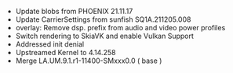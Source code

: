 - Update blobs from PHOENIX 21.11.17
- Update CarrierSettings from sunfish SQ1A.211205.008
- overlay: Remove dsp. prefix from audio and video power profiles
- Switch rendering to SkiaVK and enable Vulkan Support
- Addressed init denial
- Upstreamed Kernel to 4.14.258
- Merge LA.UM.9.1.r1-11400-SMxxx0.0 ( base )

